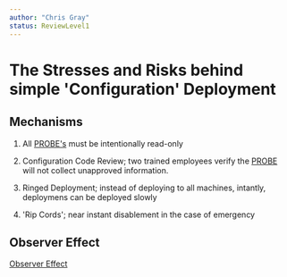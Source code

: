 ```yaml
---
author: "Chris Gray"
status: ReviewLevel1
---
```


# The Stresses and Risks behind simple 'Configuration' Deployment

## Mechanisms

1. All [PROBE's](./Definitions.document.md) must be intentionally
   read-only

1. Configuration Code Review; two trained employees verify the
   [PROBE](./Definitions.document.md) will not collect unapproved
   information.

1. Ringed Deployment; instead of deploying to all machines, intantly, deploymens
   can be deployed slowly

1. 'Rip Cords'; near instant disablement in the case of emergency

## Observer Effect

[Observer Effect](./PositionPaper.ObserverEffect.document.md)
